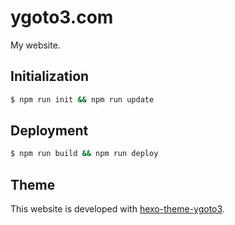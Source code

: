 # ygoto3.com

My website.

## Initialization

``` bash
$ npm run init && npm run update
```

## Deployment

``` bash
$ npm run build && npm run deploy
```

## Theme

This website is developed with [hexo-theme-ygoto3](https://github.com/ygoto3/hexo-theme-ygoto3).
